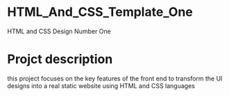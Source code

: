 # HTML_And_CSS_Template_One
HTML and CSS Design Number One

# Projct description 
this project focuses on the key features of the front end to transform the UI designs into a real static website using HTML and CSS languages